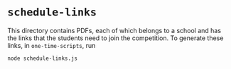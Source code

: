 # `schedule-links`

This directory contains PDFs, each of which belongs to a school and has the links that the students need to join the competition. To generate these links, in `one-time-scripts`, run
```
node schedule-links.js
```